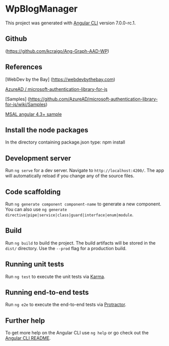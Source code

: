 # WpBlogManager

This project was generated with [Angular CLI](https://github.com/angular/angular-cli) version 7.0.0-rc.1.


## Github 
(https://github.com/kcraigo/Ang-Graph-AAD-WP)

## References

[WebDev by the Bay] 
(https://webdevbythebay.com)


[AzureAD / microsoft-authentication-library-for-js](https://github.com/AzureAD/microsoft-authentication-library-for-js)
 
 [Samples]
 (https://github.com/AzureAD/microsoft-authentication-library-for-js/wiki/Samples)
 
 [MSAL angular 4.3+ sample](https://github.com/AzureAD/microsoft-authentication-library-for-js/tree/dev/lib/msal-angular/samples/MSALAngularDemoApp)

## Install the node packages

In the directory containing package.json type: npm install

## Development server

Run `ng serve` for a dev server. Navigate to `http://localhost:4200/`. The app will automatically reload if you change any of the source files.

## Code scaffolding

Run `ng generate component component-name` to generate a new component. You can also use `ng generate directive|pipe|service|class|guard|interface|enum|module`.

## Build

Run `ng build` to build the project. The build artifacts will be stored in the `dist/` directory. Use the `--prod` flag for a production build.

## Running unit tests

Run `ng test` to execute the unit tests via [Karma](https://karma-runner.github.io).

## Running end-to-end tests

Run `ng e2e` to execute the end-to-end tests via [Protractor](http://www.protractortest.org/).

## Further help

To get more help on the Angular CLI use `ng help` or go check out the [Angular CLI README](https://github.com/angular/angular-cli/blob/master/README.md).
